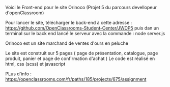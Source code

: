 Voici le Front-end pour le site Orinoco (Projet 5 du parcours devellopeur d'openClassroom)

Pour lancer le site, télécharger le back-end à cette adresse : https://github.com/OpenClassrooms-Student-Center/JWDP5
puis dan un terminal sur le back end lancé le serveur avec la commande : node server.js

Orinoco est un site marchand de ventes d'ours en peluche

Le site est construit sur 5 pages ( page de présentation, catalogue, page produit, panier et page de confirmation d'achat )
Le code est réalisé en html, css (scss) et javascript

PLus d'info : https://openclassrooms.com/fr/paths/185/projects/675/assignment
